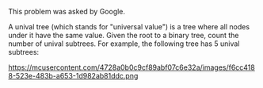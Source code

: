 This problem was asked by Google.

A unival tree (which stands for "universal value") is a tree where all nodes under it have the same value.
Given the root to a binary tree, count the number of unival subtrees.
For example, the following tree has 5 unival subtrees:

https://mcusercontent.com/4728a0b0c9cf89abf07c6e32a/images/f6cc4188-523e-483b-a653-1d982ab81ddc.png
